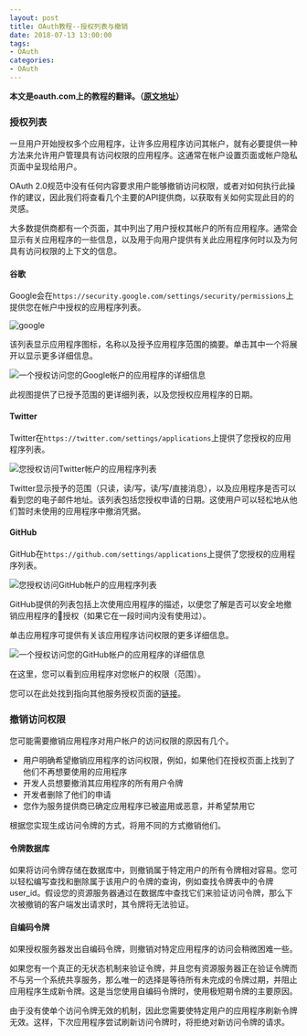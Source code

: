 ```yaml
---
layout: post
title: OAuth教程--授权列表与撤销
date: 2018-07-13 13:00:00
tags: 
- OAuth
categories:
- OAuth
---
```

**本文是oauth.com上的教程的翻译。（[原文地址](https://www.oauth.com)）**

### 授权列表

一旦用户开始授权多个应用程序，让许多应用程序访问其帐户，就有必要提供一种方法来允许用户管理具有访问权限的应用程序。这通常在帐户设置页面或帐户隐私页面中呈现给用户。

OAuth 2.0规范中没有任何内容要求用户能够撤销访问权限，或者对如何执行此操作的建议，因此我们将查看几个主要的API提供商，以获取有关如何实现此目的的灵感。

大多数提供商都有一个页面，其中列出了用户授权其帐户的所有应用程序。通常会显示有关应用程序的一些信息，以及用于向用户提供有关此应用程序何时以及为何具有访问权限的上下文的信息。

#### 谷歌

Google会在`https://security.google.com/settings/security/permissions`上提供您在帐户中授权的应用程序列表。

![google](https://ws1.sinaimg.cn/large/006tNc79ly1ftgh6j6yqmj30mm0iiq4r.jpg)

该列表显示应用程序图标，名称以及授予应用程序范围的摘要。单击其中一个将展开以显示更多详细信息。

![一个授权访问您的Google帐户的应用程序的详细信息](https://ws3.sinaimg.cn/large/006tNc79ly1ftgha78weuj30j40ijq4c.jpg)

此视图提供了已授予范围的更详细列表，以及您授权应用程序的日期。

#### Twitter

Twitter在`https://twitter.com/settings/applications`上提供了您授权的应用程序列表。

![您授权访问Twitter帐户的应用程序列表](https://ws2.sinaimg.cn/large/006tNc79ly1ftghc5l2bmj30sg0jz79r.jpg)

Twitter显示授予的范围（只读，读/写，读/写/直接消息），以及应用程序是否可以看到您的电子邮件地址。该列表包括您授权申请的日期。这使用户可以轻松地从他们暂时未使用的应用程序中撤消凭据。

#### GitHub

GitHub在`https://github.com/settings/applications`上提供了您授权的应用程序列表。

![您授权访问GitHub帐户的应用程序列表](https://ws1.sinaimg.cn/large/006tNc79ly1ftghef8w6qj30sg0cu40n.jpg)

GitHub提供的列表包括上次使用应用程序的描述，以便您了解是否可以安全地撤销应用程序的授权（如果它在一段时间内没有使用过）。

单击应用程序可提供有关该应用程序访问权限的更多详细信息。

![一个授权访问您的GitHub帐户的应用程序的详细信息](https://ws1.sinaimg.cn/large/006tNc79ly1ftghezcvrqj30kw0cmab1.jpg)

在这里，您可以看到应用程序对您帐户的权限（范围）。

您可以在此处找到指向其他服务授权页面的[链接](https://indieweb.org/appaccess)。

### 撤销访问权限

您可能需要撤销应用程序对用户帐户的访问权限的原因有几个。

- 用户明确希望撤销应用程序的访问权限，例如，如果他们在授权页面上找到了他们不再想要使用的应用程序
- 开发人员想要撤消其应用程序的所有用户令牌
- 开发者删除了他们的申请
- 您作为服务提供商已确定应用程序已被盗用或恶意，并希望禁用它

根据您实现生成访问令牌的方式，将用不同的方式撤销他们。

#### 令牌数据库

如果将访问令牌存储在数据库中，则撤销属于特定用户的所有令牌相对容易。您可以轻松编写查找和删除属于该用户的令牌的查询，例如查找令牌表中的令牌user_id。假设您的资源服务器通过在数据库中查找它们来验证访问令牌，那么下次被撤销的客户端发出请求时，其令牌将无法验证。

#### 自编码令牌

如果授权服务器发出自编码令牌，则撤销对特定应用程序的访问会稍微困难一些。

如果您有一个真正的无状态机制来验证令牌，并且您有资源服务器正在验证令牌而不与另一个系统共享服务，那么唯一的选择是等待所有未完成的令牌过期，并阻止应用程序生成新令牌。这是当您使用自编码令牌时，使用极短期令牌的主要原因。

由于没有使单个访问令牌无效的机制，因此您需要使特定用户的应用程序刷新令牌无效。这样，下次应用程序尝试刷新访问令牌时，将拒绝对新访问令牌的请求。